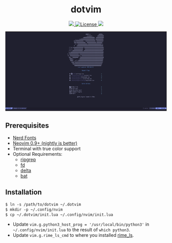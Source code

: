 <h1 align="center">dotvim</h1>

<p align="center">
    <a href="https://github.com/TwIStOy/dotvim/pulse">
      <img src="https://img.shields.io/github/last-commit/TwIStOy/dotvim?style=for-the-badge&logo=github&color=7dc4e4&logoColor=D9E0EE&labelColor=302D41"/>
    </a>
    <a href="https://github.com/TwIStOy/dotvim/blob/main/LICENSE">
      <img alt="License" src="https://img.shields.io/github/license/TwIStOy/dotvim?style=for-the-badge&logo=starship&color=ee999f&logoColor=D9E0EE&labelColor=302D41" />
    </a>
    <a href="https://github.com/TwIStOy/dotvim/stargazers">
      <img src="https://img.shields.io/github/stars/TwIStOy/dotvim?style=for-the-badge&logo=apachespark&color=eed49f&logoColor=D9E0EE&labelColor=302D41"/>
    </a>
</p>

![](https://raw.githubusercontent.com/TwIStOy/dotvim/master/screenshots/start_page.png)

## Prerequisites

- [Nerd Fonts](https://www.nerdfonts.com/font-downloads)
- [Neovim 0.9+ (nightly is better)](https://github.com/neovim/neovim)
- Terminal with true color support
- Optional Requirements:
  - [ripgrep](https://github.com/BurntSushi/ripgrep)
  - [fd](https://github.com/sharkdp/fd)
  - [delta](https://github.com/dandavison/delta)
  - [bat](https://github.com/sharkdp/bat)

## Installation

```
$ ln -s /path/to/dotvim ~/.dotvim
$ mkdir -p ~/.config/nvim
$ cp ~/.dotvim/init.lua ~/.config/nvim/init.lua
```

- Update `vim.g.python3_host_prog = '/usr/local/bin/python3'` in `~/.config/nvim/init.lua` to the result of `which python3`.
- Update `vim.g.rime_ls_cmd` to where you installed [rime_ls](https://github.com/wlh320/rime-ls).
